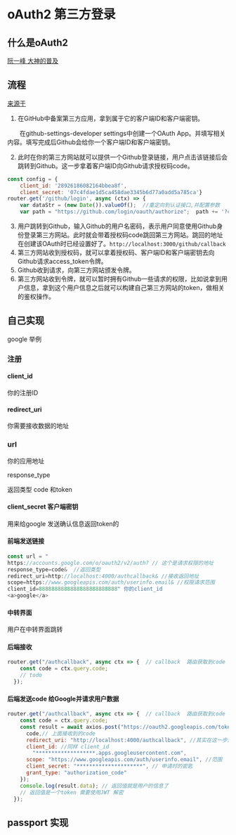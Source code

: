 # oAuth2 第三方登录

## 什么是oAuth2

[阮一峰 大神的普及](http://www.ruanyifeng.com/blog/2014/05/oauth_2_0.html)

## 流程

[来源于](https://blog.csdn.net/weixin_33722405/article/details/93179552)

1. 在GitHub中备案第三方应用，拿到属于它的客户端ID和客户端密钥。

  在github-settings-developer settings中创建一个OAuth App。并填写相关内容。填写完成后Github会给你一个客户端ID和客户端密钥。

2. 此时在你的第三方网站就可以提供一个Github登录链接，用户点击该链接后会跳转到Github。这一步拿着客户端ID向Github请求授权码code。

```js
const config = {  
    client_id: '28926186082164bbea8f', 
    client_secret: '07c4fdae1d5ca458dae3345b6d77a0add5a785ca'} 
router.get('/github/login', async (ctx) => {  
    var dataStr = (new Date()).valueOf();  //重定向到认证接口,并配置参数 
    var path = "https://github.com/login/oauth/authorize";  path += '?client_id=' + config.client_id;       //转发到授权服务器  ctx.redirect(path);})复制代码
```

3. 用户跳转到Github，输入Github的用户名密码，表示用户同意使用Github身份登录第三方网站。此时就会带着授权码code跳回第三方网站。跳回的地址在创建该OAuth时已经设置好了。`http://localhost:3000/github/callback`
4. 第三方网站收到授权码，就可以拿着授权码、客户端ID和客户端密钥去向Github请求access_token令牌。
5. Github收到请求，向第三方网站颁发令牌。
6. 第三方网站收到令牌，就可以暂时拥有Github一些请求的权限，比如说拿到用户信息，拿到这个用户信息之后就可以构建自己第三方网站的token，做相关的鉴权操作。

## 自己实现

google 举例

###  注册

#### client_id

你的注册ID  

#### redirect_uri

你需要接收数据的地址

### url

你的应用地址

response_type 

返回类型   code  和token

#### client_secret 客户端密钥

用来给google 发送确认信息返回token的

#### 前端发送链接

```js
const url = "
https://accounts.google.com/o/oauth2/v2/auth? // 这个是请求权限的地址		   
response_type=code&  //返回类型
redirect_uri=http://localhost:4000/authcallback& //接收返回地址
scope=https://www.googleapis.com/auth/userinfo.email& //权限请求范围
client_id=8888888888888888888888888" 你的client_id
<a>google</a>
```

#### 中转界面

用户在中转界面跳转

#### 后端接收

```js
router.get("/authcallback", async ctx => {  // callback  路由获取到code 
    const code = ctx.query.code;
    // todo
  });
```

#### 后端发送code 给Google并请求用户数据

```js
router.get("/authcallback", async ctx => {  // callback  路由获取到code 
    const code = ctx.query.code;
    const result = await axios.post("https://oauth2.googleapis.com/token", {
      code,// 上面接收到的code 
      redirect_uri: "http://localhost:4000/authcallback", //其实在这一步这个已经没啥用
      client_id: //同样 client_id
        "*******************.apps.googleusercontent.com",
      scope: "https://www.googleapis.com/auth/userinfo.email", //范围
      client_secret: "*********************", // 申请时的密匙
      grant_type: "authorization_code"
    });
    console.log(result.data); // 返回值就是用户的信息了
    // 返回值是一个token 需要使用JWT 解密
  });

```

## passport 实现




